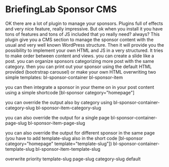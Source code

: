 BriefingLab Sponsor CMS
===============

OK there are a lot of plugin to manage your sponsors. Plugins full of effects and very nice feature, really impressive. But ok when you install it you have tons of features and tons of JS included that yo really need? always?
This plugin give you a CMS section to manage the sponsor content with the usual and very well known WordPress structure. Then it will provide you the possibility to implement
your own HTML and JS in a very structured. It tries to make order between content and views.
you can create a slide like a post. you can organize sponsors categorizing more post with the same category.
then you can print out your sponsor using the default HTML provided (bootrstrap carousel) or make your own HTML overwriting two simple templates:
bl-sponsor-container
bl-sponsor-item

you can then integrate a sponsor in your theme on in your post content using a simple shortcode
[bl-sponsor category="homepage"]

you can override the output also by category using
bl-sponsor-container-category-slug
bl-sponsor-item-category-slug

you can also override the output for a single page
bl-sponsor-container-page-slug
bl-sponsor-item-page-slug

you can also override the output for different sponsor in the same page (you have to add template-slug also in the short code [bl-sponsor category="homepage" template="template-slug"])
bl-sponsor-container-template-slug
bl-sponsor-item-template-slug

overwrite priority
template-slug
page-slug
category-slug
default